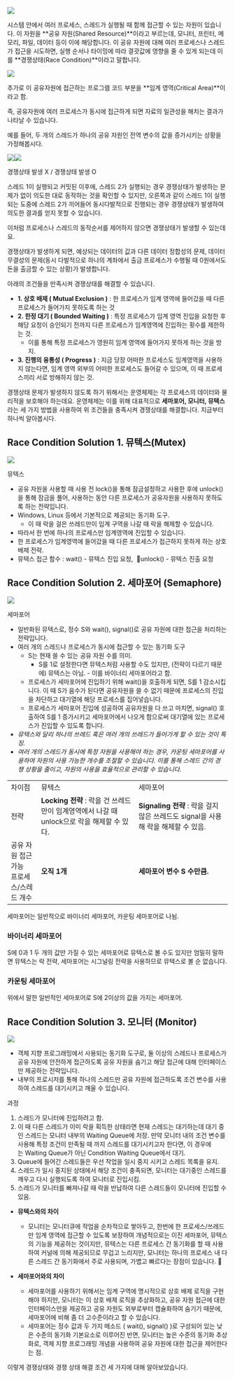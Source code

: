 ![](https://blog.kakaocdn.net/dn/cSQfxj/btsHy0cmVy7/maxKVimwZXNFBhtwbNVb60/img.png)
  
시스템 안에서 여러 프로세스, 스레드가 실행될 때 함께 접근할 수 있는 자원이 있습니다. 이 자원을 **공유 자원(Shared Resource)**이라고 부르는데, 모니터, 프린터, 메모리, 파일, 데이터 등이 이에 해당합니다. 이 공유 자원에 대해 여러 프로세스나 스레드가 접근을 시도하면, 실행 순서나 타이밍에 따라 결괏값에 영향을 줄 수 있게 되는데 이를 **경쟁상태(Race Condition)**이라고 말합니다.



![](https://blog.kakaocdn.net/dn/zvgFi/btsHyuLNOPE/VC2Ztynz8FQofN2e5jcrQk/img.png)

추가로 이 공유자원에 접근하는 프로그램 코드 부분을 **임계 영역(Critical Area)**이라고 함.
  

즉, 공유자원에 여러 프로세스가 동시에 접근하게 되면 자료의 일관성을 해치는 결과가 나타날 수 있습니다.

  

예를 들어, 두 개의 스레드가 하나의 공유 자원인 전역 변수의 값을 증가시키는 상황을 가정해봅시다.

![](https://blog.kakaocdn.net/dn/dh9k1w/btsHzrggulk/MHsq49YLmAkYbezWkOWbp0/img.png)![](https://blog.kakaocdn.net/dn/bYzcOD/btsHxI4RGjh/DO33JTk2Akpy3KHFPjapAK/img.png)

경쟁상태 발생 X / 경쟁상태 발생 O

스레드 1이 실행되고 커밋된 이후에, 스레드 2가 실행되는 경우 경쟁상태가 발생하는 문제가 없이 의도한 대로 동작하는 것을 확인할 수 있지만, 오른쪽과 같이 스레드 1이 실행되는 도중에 스레드 2가 끼어들어 동시다발적으로 진행되는 경우 경쟁상태가 발생하여 의도한 결과를 얻지 못할 수 있습니다.

  

이처럼 프로세스나 스레드의 동작순서를 제어하지 않으면 경쟁상태가 발생할 수 있는데요. 

경쟁상태가 발생하게 되면, 예상되는 데이터의 값과 다른 데이터 정합성의 문제, 데이터 무결성의 문제(동시 다발적으로 하나의 계좌에서 출금 프로세스가 수행될 때 0원에서도 돈을 출금할 수 있는 상황)가 발생합니다.

  

아래의 조건들을 만족시켜 경쟁상태를 해결할 수 있습니다.

- **1. 상호 배제 ( Mutual Exclusion )** : 한 프로세스가 임계 영역에 들어갔을 때 다른 프로세스가 들어가지 못하도록 하는 것
- **2. 한정 대기 ( Bounded Waiting )** : 특정 프로세스가 임계 영역 진입을 요청한 후 해당 요청이 승인되기 전까지 다른 프로세스가 임계영역에 진입하는 횟수를 제한하는 것.
    - 이를 통해 특정 프로세스가 영원히 임계 영역에 들어가지 못하게 하는 것을 방지.
- **3. 진행의 융통성 ( Progress )** : 지금 당장 어떠한 프로세스도 임계영역을 사용하지 않는다면, 임계 영역 외부의 어떠한 프로세스도 들어갈 수 있으며, 이 때 프로세스끼리 서로 방해하지 않는 것.

  

경쟁상태 문제가 발생하지 않도록 하기 위해서는 운영체제는 각 프로세스의 데이터와 물리적을 보호해야 하는데요. 운영체제는 이를 위해 대표적으로 **세마포어, 모니터, 뮤텍스**라는 세 가지 방법을 사용하여 위 조건들을 충족시켜 경쟁상태를 해결합니다. 지금부터 하나씩 알아봅시다.

  

## Race Condition Solution 1. 뮤텍스(Mutex)

![](https://blog.kakaocdn.net/dn/ChXjD/btsHyTYEirm/KJZ4Rqj80IKqgYmUMTKdZ1/img.png)

뮤텍스

- 공유 자원을 사용할 때 사용 전 lock()을 통해 잠금설정하고 사용한 후에 unlock()을 통해 잠금을 풀어, 사용하는 동안 다른 프로세스가 공유자원을 사용하지 못하도록 하는 전략입니다.
- Windows, Linux 등에서 기본적으로 제공되는 동기화 도구.
    - 이 때 락을 걸은 쓰레드만이 임계 구역을 나갈 때 락을 해제할 수 있습니다.
- 따라서 한 번에 하나의 프로세스만 임계영역에 진입할 수 있습니다.
- 한 프로세스가 임계영역에 들어갔을 때 다른 프로세스가 접근하지 못하게 하는 상호 배제 전략.
- 뮤텍스 접근 함수 : wait() - 뮤텍스 진입 요청,  unlock() - 뮤텍스 진출 요청

  

## Race Condition Solution 2. 세마포어 (Semaphore)

![](https://blog.kakaocdn.net/dn/caAIEt/btsHyYlj1XA/zwZGHK7dT4eTPF6DzRIvG0/img.png)

세마포어

- 일반화된 뮤텍스로, 정수 S와 wait(), signal()로 공유 자원에 대한 접근을 처리하는 전략입니다.
- 여러 개의 스레드나 프로세스가 동시에 접근할 수 있는 동기화 도구 
    - S는 현재 쓸 수 있는 공유 자원 수를 의미. 
        - S를 1로 설정한다면 뮤텍스처럼 사용할 수도 있지만, (전략이 다르기 때문에) 뮤텍스는 아님. - 이를 바이너리 세마포어라고 함.
    - 프로세스가 세마포어에 진입하기 위해 wait()을 호출하게 되면, S를 1 감소시킵니다. 이 때 S가 음수가 된다면 공유자원을 쓸 수 없기 때문에 프로세스의 진입을 차단하고 대기열에 해당 프로세스를 집어넣습니다. 
    - 프로세스가 세마포어 진입에 성공하여 공유자원을 다 쓰고 마치면, signal() 호출하여 S를 1 증가시키고 세마포어에서 나오게 함으로써 대기열에 있는 프로세스가 진입할 수 있도록 합니다.
- _뮤텍스와 달리 하나의 쓰레드 혹은 여러 개의 쓰레드가 들어가게 할 수 있는 것이 특징._
- _여러 개의 스레드가 동시에 특정 자원을 사용해야 하는 경우, 카운팅 세마포어를 사용하여 자원의 사용 가능한 개수를 조절할 수 있습니다. 이를 통해 스레드 간의 경쟁 상황을 줄이고, 자원의 사용을 효율적으로 관리할 수 있습니다._

|                              |                                                               |                                                           |
| ---------------------------- | ------------------------------------------------------------- | --------------------------------------------------------- |
| 차이점                          | 뮤텍스                                                           | 세마포어                                                      |
| 전략                           | **Locking 전략** : 락을 건 쓰레드만이 임계영역에서 나갈 때 unlock으로 락을 해제할 수 있다. | **Signaling 전략** : 락을 걸지 않은 쓰레드도 signal을 사용해 락을 해제할 수 있음. |
| 공유 자원 접근 가능  <br>프로세스/스레드 개수 | **오직 1개**                                                     | **세마포어 변수 S 수만큼.  <br>**                                  |

  

  

세마포어는 일반적으로 바이너리 세마포어, 카운팅 세마포어로 나뉨.

  

### 바이너리 세마포어

S에 0과 1 두 개의 값만 가질 수 있는 세마포어로 뮤텍스로 볼 수도 있지만 엄밀히 말하면 뮤텍스는 락 전략, 세마포어는 시그널링 전략을 사용하므로 뮤텍스로 볼 순 없습니다.

  

### 카운팅 세마포어

위에서 말한 일반적인 세마포어로 S에 2이상의 값을 가지는 세마포어.

  

## Race Condition Solution 3. 모니터 (Monitor)

![](https://blog.kakaocdn.net/dn/cfb8ds/btsHyFl8NGW/w3JXBrRa7vrPuRVC6GWJK1/img.png)

- 객체 지향 프로그래밍에서 사용되는 동기화 도구로, 둘 이상의 스레드나 프로세스가 공유 자원에 안전하게 접근하도록 공유 자원을 숨기고 해당 접근에 대해 인터페이스만 제공하는 전략입니다.
- 내부의 프로시저를 통해 하나의 스레드만 공유 자원에 접근하도록 조건 변수를 사용하여 스레드를 대기시키고 깨울 수 있습니다.

  

과정

1. 스레드가 모니터에 진입하려고 함.
2. 이 때 다른 스레드가 이미 락을 획득한 상태라면 현재 스레드는 대기하는데 대기 중인 스레드는 모니터 내부의 Waiting Queue에 저장. 만약 모니터 내의 조건 변수를 사용해 특정 조건이 만족될 때 까지 스레드를 대기시키고자 한다면, 이 경우에는 Waiting Queue가 아닌 Condition Waiting Queue에서 대기.
3. Queue에 들어간 스레드들은 우선 작업을 일시 중지 시키고 스레드 목록을 유지.
4. 스레드가 일시 중지된 상태에서 해당 조건이 충족되면, 모니터는 대기중인 스레드를 깨우고 다시 실행되도록 하여 모니터로 진입시킴.
5. 스레드가 모니터를 빠져나갈 때 락을 반납하여 다른 스레드들이 모니터에 진입할 수 있음.

- **뮤텍스와의 차이**
    - 모니터는 모니터큐에 작업을 순차적으로 쌓아두고, 한번에 한 프로세스/쓰레드만 임계 영역에 접근할 수 있도록 보장하여 개념적으로는 이진 세마포어, 뮤텍스 의 기능을 제공하는 것이지만, 뮤텍스는 다른 프로세스 간 동기화를 할 때 사용하여 커널에 의해 제공되므로 무겁고 느리지만, 모니터는 하나의 프로세스 내 다른 스레드 간 동기화에서 주로 사용되며, 가볍고 빠르다는 장점이 있습니다.   
          
        
- **세마포어와의 차이**  
    - 세마포어를 사용하기 위해서는 임계 구역에 명시적으로 상호 배제 로직을 구현해야 하지만, 모니터는 이 상호 배제 로직을 추상화하고, 공유 자원 접근에 대한 인터페이스만을 제공하고 공유 자원도 외부로부터 캡슐화하여 숨기기 때문에, 세마포어에 비해 좀 더 고수준이라고 할 수 있습니다. 
    - 세마포어는 정수 값과 두 가지 메소드 ( wait(), signal() )로 구성되어 있는 낮은 수준의 동기화 기본요소로 이루어진 반면, 모니터는 높은 수준의 동기화 추상화로, 객체 지향 프로그래밍 개념을 사용하여 공유 자원에 대한 접근을 제어한다는 점.

  

이렇게 경쟁상태와 경쟁 상태 해결 조건 세 가지에 대해 알아보았습니다.

